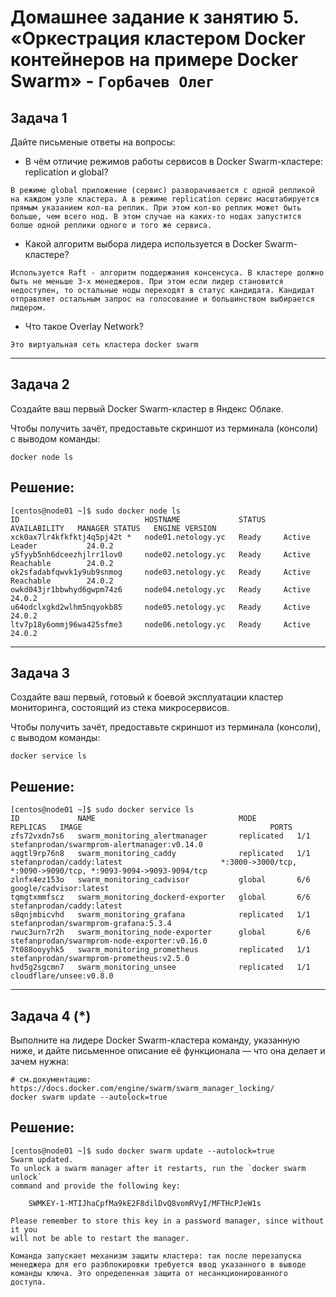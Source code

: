 # Домашнее задание к занятию 5. «Оркестрация кластером Docker контейнеров на примере Docker Swarm» - `Горбачев Олег`

## Задача 1

Дайте письменые ответы на вопросы:

- В чём отличие режимов работы сервисов в Docker Swarm-кластере: replication и global?
```
В режиме global приложение (сервис) разворачивается с одной репликой на каждом узле кластера. А в режиме replication сервис масштабируется прямым указанием кол-ва реплик. При этом кол-во реплик может быть больше, чем всего нод. В этом случае на каких-то нодах запустится болше одной реплики одного и того же сервиса.
```
- Какой алгоритм выбора лидера используется в Docker Swarm-кластере?
```
Используется Raft - алгоритм поддержания консенсуса. В кластере должно быть не меньше 3-х менеджеров. При этом если лидер становится недоступен, то остальные ноды переходят в статус кандидата. Кандидат отправляет остальным запрос на голосование и большинством выбирается лидером. 
```
- Что такое Overlay Network?
```
Это виртуальная сеть кластера docker swarm
```
---

## Задача 2

Создайте ваш первый Docker Swarm-кластер в Яндекс Облаке.

Чтобы получить зачёт, предоставьте скриншот из терминала (консоли) с выводом команды:
```
docker node ls
```
## Решение:

```console
[centos@node01 ~]$ sudo docker node ls
ID                            HOSTNAME             STATUS    AVAILABILITY   MANAGER STATUS   ENGINE VERSION
xck0ax7lr4kfkfktj4q5pj42t *   node01.netology.yc   Ready     Active         Leader           24.0.2
y5fyyb5nh6dceezhjlrr1lov0     node02.netology.yc   Ready     Active         Reachable        24.0.2
ok2sfadabfqwvk1y9ub9snmog     node03.netology.yc   Ready     Active         Reachable        24.0.2
owkd043jr1bbwhyd6gwpm74z6     node04.netology.yc   Ready     Active                          24.0.2
u64odclxgkd2wlhm5nqyokb85     node05.netology.yc   Ready     Active                          24.0.2
ltv7p18y6ommj96wa425sfme3     node06.netology.yc   Ready     Active                          24.0.2
```

---

## Задача 3

Создайте ваш первый, готовый к боевой эксплуатации кластер мониторинга, состоящий из стека микросервисов.

Чтобы получить зачёт, предоставьте скриншот из терминала (консоли), с выводом команды:
```
docker service ls
```
## Решение:

```console
[centos@node01 ~]$ sudo docker service ls
ID             NAME                                MODE         REPLICAS   IMAGE                                          PORTS
zfs72vxdn7s6   swarm_monitoring_alertmanager       replicated   1/1        stefanprodan/swarmprom-alertmanager:v0.14.0    
aqgtl9rp76n8   swarm_monitoring_caddy              replicated   1/1        stefanprodan/caddy:latest                      *:3000->3000/tcp, *:9090->9090/tcp, *:9093-9094->9093-9094/tcp
zlnfx4ez153o   swarm_monitoring_cadvisor           global       6/6        google/cadvisor:latest                         
tqmgtxmmfscz   swarm_monitoring_dockerd-exporter   global       6/6        stefanprodan/caddy:latest                      
s8qnjmbicvhd   swarm_monitoring_grafana            replicated   1/1        stefanprodan/swarmprom-grafana:5.3.4           
rwuc3urn7r2h   swarm_monitoring_node-exporter      global       6/6        stefanprodan/swarmprom-node-exporter:v0.16.0   
7t088ooyyhk5   swarm_monitoring_prometheus         replicated   1/1        stefanprodan/swarmprom-prometheus:v2.5.0       
hvd5g2sgcmn7   swarm_monitoring_unsee              replicated   1/1        cloudflare/unsee:v0.8.0  
```

---

## Задача 4 (*)

Выполните на лидере Docker Swarm-кластера команду, указанную ниже, и дайте письменное описание её функционала — что она делает и зачем нужна:
```
# см.документацию: https://docs.docker.com/engine/swarm/swarm_manager_locking/
docker swarm update --autolock=true
```

## Решение:

```console
[centos@node01 ~]$ sudo docker swarm update --autolock=true
Swarm updated.
To unlock a swarm manager after it restarts, run the `docker swarm unlock`
command and provide the following key:

    SWMKEY-1-MTIJhaCpfMa9kE2F8dilDvQ8vomRVyI/MFTHcPJeW1s

Please remember to store this key in a password manager, since without it you
will not be able to restart the manager.
```
```
Команда запускает механизм защиты кластера: так после перезапуска менеджера для его разблокировки требуется ввод указанного в выводе команды ключа. Это определенная защита от несанкционированного доступа.
```
